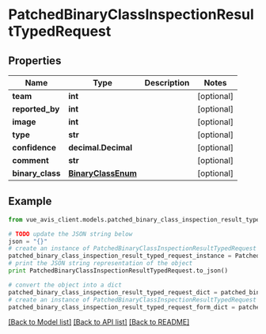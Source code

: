 # PatchedBinaryClassInspectionResultTypedRequest


## Properties

Name | Type | Description | Notes
------------ | ------------- | ------------- | -------------
**team** | **int** |  | [optional]
**reported_by** | **int** |  | [optional]
**image** | **int** |  | [optional]
**type** | **str** |  | [optional]
**confidence** | **decimal.Decimal** |  | [optional]
**comment** | **str** |  | [optional]
**binary_class** | [**BinaryClassEnum**](BinaryClassEnum.md) |  | [optional]

## Example

```python
from vue_avis_client.models.patched_binary_class_inspection_result_typed_request import PatchedBinaryClassInspectionResultTypedRequest

# TODO update the JSON string below
json = "{}"
# create an instance of PatchedBinaryClassInspectionResultTypedRequest from a JSON string
patched_binary_class_inspection_result_typed_request_instance = PatchedBinaryClassInspectionResultTypedRequest.from_json(json)
# print the JSON string representation of the object
print PatchedBinaryClassInspectionResultTypedRequest.to_json()

# convert the object into a dict
patched_binary_class_inspection_result_typed_request_dict = patched_binary_class_inspection_result_typed_request_instance.to_dict()
# create an instance of PatchedBinaryClassInspectionResultTypedRequest from a dict
patched_binary_class_inspection_result_typed_request_form_dict = patched_binary_class_inspection_result_typed_request.from_dict(patched_binary_class_inspection_result_typed_request_dict)
```
[[Back to Model list]](..#documentation-for-models) [[Back to API list]](..#documentation-for-api-endpoints) [[Back to README]](..)
